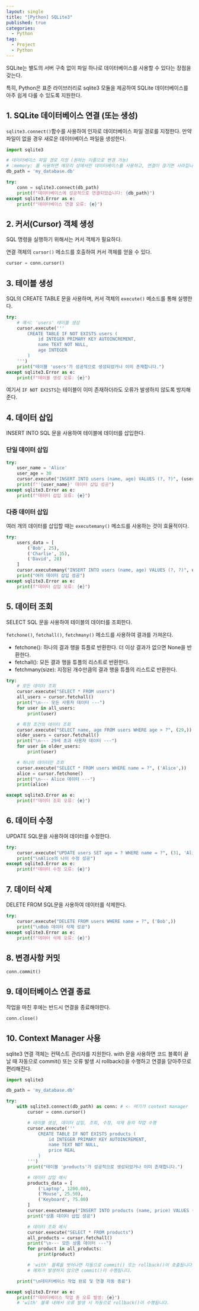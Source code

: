 ```yaml
---
layout: single
title: "[Python] SQLite3"
published: true
categories:
  - Python
tag:
  - Project
  - Python
---
```


SQLite는 별도의 서버 구축 없이 파일 하나로 데이터베이스를 사용할 수 있다는 장점을 갖는다.

특히, Python은 표준 라이브러리로 sqlite3 모듈을 제공하여 SQLite 데이터베이스를 아주 쉽게 다룰 수 있도록 지원한다.

## 1. SQLite 데이터베이스 연결 (또는 생성)

`sqlite3.connect()`함수를 사용하여 인자로 데이터베이스 파일 경로를 지정한다. 만약 파일이 없을 경우 새로운 데이터베이스 파일을 생성한다.

```python
import sqlite3

# 데이터베이스 파일 경로 지정 (원하는 이름으로 변경 가능)
# :memory: 를 사용하면 메모리 상에서만 데이터베이스를 사용하고, 연결이 끊기면 사라집니다.
db_path = 'my_database.db'

try:
    conn = sqlite3.connect(db_path)
    print(f"데이터베이스에 성공적으로 연결되었습니다: {db_path}")
except sqlite3.Error as e:
    print(f"데이터베이스 연결 오류: {e}")

```

## 2. 커서(Cursor) 객체 생성

SQL 명령을 실행하기 위해서는 커서 객체가 필요하다.

연결 객체의 `cursor()` 메소드를 호출하여 커서 객체를 얻을 수 있다.

```python
cursor = conn.cursor()
```

## 3. 테이블 생성

SQL의 CREATE TABLE 문을 사용하며, 커서 객체의 `execute()` 메소드를 통해 실행한다.

```python
try:
    # 예시: 'users' 테이블 생성
    cursor.execute('''
        CREATE TABLE IF NOT EXISTS users (
            id INTEGER PRIMARY KEY AUTOINCREMENT,
            name TEXT NOT NULL,
            age INTEGER
        )
    ''')
    print("테이블 'users'가 성공적으로 생성되었거나 이미 존재합니다.")
except sqlite3.Error as e:
    print(f"테이블 생성 오류: {e}")
```

여기서 `IF NOT EXISTS`는 테이블이 이미 존재하더라도 오류가 발생하지 않도록 방지해준다.

## 4. 데이터 삽입

INSERT INTO SQL 문을 사용하여 테이블에 데이터를 삽입한다.

### 단일 데이터 삽입

```python
try:
    user_name = 'Alice'
    user_age = 30
    cursor.execute("INSERT INTO users (name, age) VALUES (?, ?)", (user_name, user_age))
    print(f"'{user_name}' 데이터 삽입 성공")
except sqlite3.Error as e:
    print(f"데이터 삽입 오류: {e}")

```

### 다중 데이터 삽입

여러 개의 데이터를 삽입할 때는 `executemany()` 메소드를 사용하는 것이 효율적이다.

```python
try:
    users_data = [
        ('Bob', 25),
        ('Charlie', 35),
        ('David', 28)
    ]
    cursor.executemany("INSERT INTO users (name, age) VALUES (?, ?)", users_data)
    print("여러 데이터 삽입 성공")
except sqlite3.Error as e:
    print(f"데이터 삽입 오류: {e}")

```

## 5. 데이터 조회

SELECT SQL 문을 사용하여 테이블의 데이터를 조회한다.

`fetchone()`, `fetchall()`, `fetchmany()` 메소드를 사용하여 결과를 가져온다.

- fetchone(): 하나의 결과 행을 튜플로 반환한다. 더 이상 결과가 없으면 None을 반환한다.
- fetchall(): 모든 결과 행을 튜플의 리스트로 반환한다.
- fetchmany(size): 지정된 개수만큼의 결과 행을 튜플의 리스트로 반환한다.

```python
try:
    # 모든 데이터 조회
    cursor.execute("SELECT * FROM users")
    all_users = cursor.fetchall()
    print("\n--- 모든 사용자 데이터 ---")
    for user in all_users:
        print(user)

    # 특정 조건의 데이터 조회
    cursor.execute("SELECT name, age FROM users WHERE age > ?", (29,))
    older_users = cursor.fetchall()
    print("\n--- 29세 초과 사용자 데이터 ---")
    for user in older_users:
        print(user)

    # 하나의 데이터만 조회
    cursor.execute("SELECT * FROM users WHERE name = ?", ('Alice',))
    alice = cursor.fetchone()
    print("\n--- Alice 데이터 ---")
    print(alice)

except sqlite3.Error as e:
    print(f"데이터 조회 오류: {e}")

```

## 6. 데이터 수정

UPDATE SQL문을 사용하여 데이터를 수정한다.

```python
try:
    cursor.execute("UPDATE users SET age = ? WHERE name = ?", (31, 'Alice'))
    print("\nAlice의 나이 수정 성공")
except sqlite3.Error as e:
    print(f"데이터 수정 오류: {e}")

```

## 7. 데이터 삭제

DELETE FROM SQL문을 사용하여 데이터를 삭제한다.

```python
try:
    cursor.execute("DELETE FROM users WHERE name = ?", ('Bob',))
    print("\nBob 데이터 삭제 성공")
except sqlite3.Error as e:
    print(f"데이터 삭제 오류: {e}")

```

## 8. 변경사항 커밋

```python
conn.commit()
```

## 9. 데이터베이스 연결 종료

작업을 마친 후에는 반드시 연결을 종료해야한다.

```python
conn.close()
```

## 10. Context Manager 사용

sqlite3 연결 객체는 컨텍스트 관리자를 지원한다. with 문을 사용하면 코드 블록이 끝날 때 자동으로 commit() 또는 오류 발생 시 rollback()을 수행하고 연결을 닫아주므로 편리해진다.

```python
import sqlite3

db_path = 'my_database.db'

try:
    with sqlite3.connect(db_path) as conn: # <- 여기가 context manager
        cursor = conn.cursor()

        # 테이블 생성, 데이터 삽입, 조회, 수정, 삭제 등의 작업 수행
        cursor.execute('''
            CREATE TABLE IF NOT EXISTS products (
                id INTEGER PRIMARY KEY AUTOINCREMENT,
                name TEXT NOT NULL,
                price REAL
            )
        ''')
        print("테이블 'products'가 성공적으로 생성되었거나 이미 존재합니다.")

        # 데이터 삽입 예시
        products_data = [
            ('Laptop', 1200.00),
            ('Mouse', 25.50),
            ('Keyboard', 75.00)
        ]
        cursor.executemany("INSERT INTO products (name, price) VALUES (?, ?)", products_data)
        print("상품 데이터 삽입 성공")

        # 데이터 조회 예시
        cursor.execute("SELECT * FROM products")
        all_products = cursor.fetchall()
        print("\n--- 모든 상품 데이터 ---")
        for product in all_products:
            print(product)

        # 'with' 블록을 벗어나면 자동으로 commit() 또는 rollback()이 호출됩니다.
        # 예외가 발생하지 않으면 commit()이 수행됩니다.

    print("\n데이터베이스 작업 완료 및 연결 자동 종료")

except sqlite3.Error as e:
    print(f"데이터베이스 작업 중 오류 발생: {e}")
    # 'with' 블록 내에서 오류 발생 시 자동으로 rollback()이 수행됩니다.
```